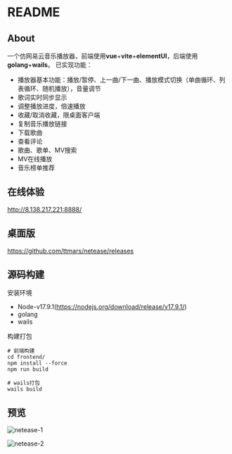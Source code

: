 # README

## About

一个仿网易云音乐播放器，前端使用**vue**+**vite**+**elementUI**，后端使用**golang**+**wails**。
已实现功能：

- 播放器基本功能：播放/暂停、上一曲/下一曲、播放模式切换（单曲循环、列表循环、随机播放），音量调节
- 歌词实时同步显示
- 调整播放进度，倍速播放
- 收藏/取消收藏，限桌面客户端
- 复制音乐播放链接
- 下载歌曲
- 查看评论
- 歌曲、歌单、MV搜索
- MV在线播放
- 音乐榜单推荐

## 在线体验

http://8.138.217.221:8888/

## 桌面版

https://github.com/ttmars/netease/releases

## 源码构建

安装环境

- Node-v17.9.1(https://nodejs.org/download/release/v17.9.1/)
- golang
- wails

构建打包

```shell
# 前端构建 
cd frontend/
npm install --force
npm run build

# wails打包
wails build
```

## 预览



![netease-1](http://jyy-yyds.oss-cn-zhangjiakou.aliyuncs.com/img/netease-1.jpg)



![netease-2](http://jyy-yyds.oss-cn-zhangjiakou.aliyuncs.com/img/netease-2.jpg)
